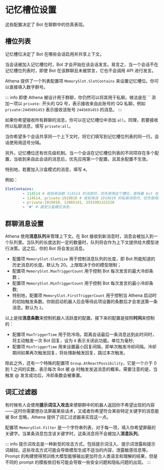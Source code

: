 # 记忆槽位设置

这些配置决定了 Bot 在聊群中的仿真表现。

## 槽位列表

记忆槽位决定了 Bot 在哪些会话启用并共享上下文。

当会话被加入记忆槽位时，Bot 才会开始在该会话发言。易言之，当一个会话不在记忆槽位列表时，即使 Bot 在该群聊且未被禁言，它也不会调用 API 进行发言。

Athena 提供了一个列表配置项 `MemorySlot.SlotContains` 来设置记忆槽位。你可以直接填入数字群号。

::: info
即使 Athena 被设计用于群聊，你仍然可以将其用于私聊。做法是在 `` 添加一项以 `private:` 开头的 QQ 号，表示接收来自此账号的 QQ 私聊。例如 `private:2445691453` 表示接收该账号 `2445691453` 的消息。
:::

如果你希望接收所有群聊的消息，你可以在记忆槽位中添加 `all`。同理，若要接收所以私聊消息，填写 `private:all`。

当你希望多个会话共享同一个上下文时，将它们填写到记忆槽位列表的同一行。会话使用用逗号分隔。

另外，记忆槽位还有优先级机制。当一个会话在记忆槽位列表的不同项存在多个配置，当收到来自此会话的消息后，优先应用第一个配置，且其余配置不生效。

特别地，若要加入沙盒模式的消息，填写 `#`。

例如：

```yaml
SlotContains:
        - 114514 # 收到来自群 114514 的消息时，优先使用这个槽位，意味着 bot 在此群中无其他会话的记忆
        - 114514, private:1919810 # 收到来自 1919810 的私聊消息时，优先使用这个槽位，意味着 bot 此时拥有两个会话的记忆
        - private:1919810, 12085141, 2551991321520
        - '#' # 接受沙盒模式消息。
```

## 群聊消息设置

Athena 使用**消息队列**来管理上下文。在 Bot 接收到新消息时，消息会被加入到一个队列里。当队列的长度达到一定的数量时，队列将会作为上下文提供给大模型进行决策。这之后，你的 Bot 将会发出消息。

- 配置项 `MemorySlot.SlotSize` 用于控制消息队列的长度，即 Bot 所能知道的历史消息的长度。默认为 20。上限取决于你的模型限制；
- 配置项 `MemorySlot.MaxTriggerCount` 用于控制 Bot 每次发言的最大冷却条数；
- 配置项 `MemorySlot.MinTriggerCount` 用于控制 Bot 每次发言的最小冷却条数;
- 特别地，配置项 `MemorySlot.FirstTriggerCount` 用于控制当 Athena 启动时的初始触发条数。你刚启动机器人后会等待此项设置的条数后才会发送第一条消息。默认为 `2`。

以上是按**消息条数**来控制机器人活跃度的配置。接下来的配置是按照**时间**来控制的：

- 配置项 `MaxTriggerTime` 用于防冷场。距离会话最后一条消息达到此时间时，将主动触发一次 Bot 回复，设为 `0` 表示关闭此功能。单位为毫秒;
- 配置项 `MinTriggerTime` 用来设置最小回复间隔，即单次触发冷却间隔。冷却期间如果再次触发回复，将处理新触发回复，跳过本次触发。
   

除此之外，还有一个特殊的配置项 `Group.AtReactPossibility`，它是一个介于 0 到 1 之间的实数，表示每次 Bot 被 @ 时触发发送消息的概率。需要注意的是，当触发 @ 发言成功后，冷却条数会被重置。

## 词汇过滤器

有时候有人会使用**提示词注入攻击**来使聊群中的机器人返回你不希望出现的内容——这时你需要想办法屏蔽某些话术，又或者你希望符合某些特定关键字的消息能被 Bot 忽略，Athena 提供了词汇过滤器来实现这一点。

配置项 `MemorySlot.Filter` 是一个字符串列表，对于每一项，填入你希望屏蔽的关键字。当某条消息包含该关键字时，这条消息将不会被加入**消息队列**。

::: info
提示词攻击是一种新型的攻击方式，包括提示词注入、提示词泄露和提示词越狱。这些攻击方式可能会导致模型生成不适当的内容，泄露敏感信息等。Prompt 的构建使得预训练大模型能够输出更加符合人类语言和理解的结果，但是不同的 prompt 的模板依旧有可能会导致一些安全问题和隐私问题的出现。
:::

